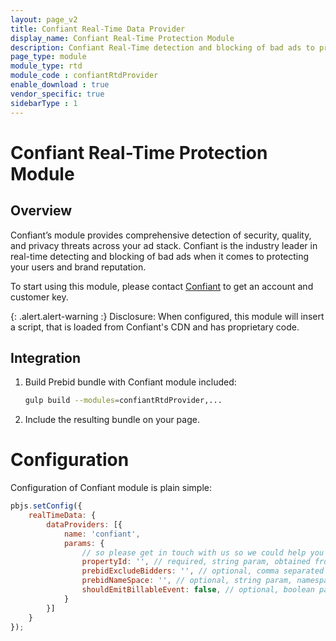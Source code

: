 ```yaml
---
layout: page_v2
title: Confiant Real-Time Data Provider
display_name: Confiant Real-Time Protection Module
description: Confiant Real-Time detection and blocking of bad ads to protect your users and brand reputation
page_type: module
module_type: rtd
module_code : confiantRtdProvider
enable_download : true
vendor_specific: true
sidebarType : 1
---
```


# Confiant Real-Time Protection Module

## Overview

Confiant’s module provides comprehensive detection of security, quality, and privacy threats across your ad stack.
Confiant is the industry leader in real-time detecting and blocking of bad ads when it comes to protecting your users and brand reputation.

To start using this module, please contact [Confiant](https://www.confiant.com/contact) to get an account and customer key.

{: .alert.alert-warning :}
Disclosure: When configured, this module will insert a script, that is loaded from Confiant's CDN and has proprietary code.

## Integration

1. Build Prebid bundle with Confiant module included:

    ```bash
    gulp build --modules=confiantRtdProvider,...
    ```

2. Include the resulting bundle on your page.

# Configuration

Configuration of Confiant module is plain simple:

```javascript
pbjs.setConfig({
    realTimeData: {
        dataProviders: [{
            name: 'confiant',
            params: {
                // so please get in touch with us so we could help you to set up the module with proper parameters
                propertyId: '', // required, string param, obtained from Confiant Inc.
                prebidExcludeBidders: '', // optional, comma separated list of bidders to exclude from Confiant's prebid.js integration
                prebidNameSpace: '', // optional, string param, namespace for prebid.js integration
                shouldEmitBillableEvent: false, // optional, boolean param, upon being set to true enables firing of the BillableEvent upon Confiant's impression scanning
            }
        }]
    }
});
```
